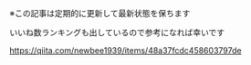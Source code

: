 ※この記事は定期的に更新して最新状態を保ちます

いいね数ランキングも出しているので参考になれば幸いです

https://qiita.com/newbee1939/items/48a37fcdc458603797de
